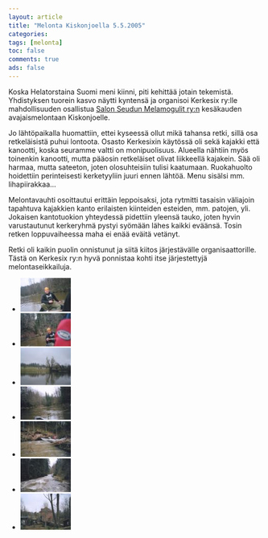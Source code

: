 ```yaml
---
layout: article 
title: "Melonta Kiskonjoella 5.5.2005" 
categories: 
tags: [melonta]
toc: false 
comments: true 
ads: false 
---
```


Koska Helatorstaina Suomi meni kiinni, piti kehittää jotain tekemistä.
Yhdistyksen tuorein kasvo näytti kyntensä ja organisoi Kerkesix ry:lle
mahdollisuuden osallistua [Salon Seudun Melamogulit
ry:n](http://www.salonseutu.fi/liikuntapalvelut/yhdistykset/2342.html) kesäkauden
avajaismelontaan Kiskonjoelle.

Jo lähtöpaikalla huomattiin, ettei kyseessä ollut mikä tahansa retki,
sillä osa retkeläisistä puhui lontoota. Osasto Kerkesixin käytössä oli
sekä kajakki että kanootti, koska seuramme valtti on monipuolisuus.
Alueella nähtiin myös toinenkin kanootti, mutta pääosin retkeläiset
olivat liikkeellä kajakein. Sää oli harmaa, mutta sateeton, joten
olosuhteisiin tulisi kaatumaan. Ruokahuolto hoidettiin perinteisesti
kerketyyliin juuri ennen lähtöä. Menu sisälsi mm. lihapiirakkaa...

Melontavauhti osoittautui erittäin leppoisaksi, jota rytmitti tasaisin
väliajoin tapahtuva kajakkien kanto erilaisten kiinteiden esteiden, mm.
patojen, yli. Jokaisen kantotuokion yhteydessä pidettiin yleensä tauko,
joten hyvin varustautunut kerkeryhmä pystyi syömään lähes kaikki
eväänsä. Tosin retken loppuvaiheessa maha ei enää eväitä vetänyt.

Retki oli kaikin puolin onnistunut ja siitä kiitos järjestävälle
organisaattorille. Tästä on Kerkesix ry:n hyvä ponnistaa kohti itse
järjestettyjä melontaseikkailuja.

<div class="image-gallery" markdown="1">

-   [![](/images/melonta-kiskonjoella-5.5.2005/Thumbnails/melontakiskonjoki20050505_01b.jpg)](/images/melonta-kiskonjoella-5.5.2005/melontakiskonjoki20050505_01b.jpg)
-   [![](/images/melonta-kiskonjoella-5.5.2005/Thumbnails/melontakiskonjoki20050505_02b.jpg)](/images/melonta-kiskonjoella-5.5.2005/melontakiskonjoki20050505_02b.jpg)
-   [![](/images/melonta-kiskonjoella-5.5.2005/Thumbnails/melontakiskonjoki20050505_03b.jpg)](/images/melonta-kiskonjoella-5.5.2005/melontakiskonjoki20050505_03b.jpg)
-   [![](/images/melonta-kiskonjoella-5.5.2005/Thumbnails/melontakiskonjoki20050505_04b.jpg)](/images/melonta-kiskonjoella-5.5.2005/melontakiskonjoki20050505_04b.jpg)
-   [![](/images/melonta-kiskonjoella-5.5.2005/Thumbnails/melontakiskonjoki20050505_05b.jpg)](/images/melonta-kiskonjoella-5.5.2005/melontakiskonjoki20050505_05b.jpg)
-   [![](/images/melonta-kiskonjoella-5.5.2005/Thumbnails/melontakiskonjoki20050505_06b.jpg)](/images/melonta-kiskonjoella-5.5.2005/melontakiskonjoki20050505_06b.jpg)
-   [![](/images/melonta-kiskonjoella-5.5.2005/Thumbnails/melontakiskonjoki20050505_07b.jpg)](/images/melonta-kiskonjoella-5.5.2005/melontakiskonjoki20050505_07b.jpg)

</div>
